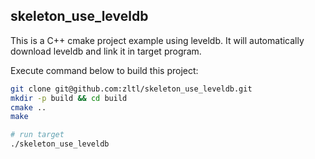 skeleton_use_leveldb
---

This is a C++ cmake project example using leveldb. It will automatically
download leveldb and link it in target program.

Execute command below to build this project:

```sh
git clone git@github.com:zltl/skeleton_use_leveldb.git
mkdir -p build && cd build
cmake ..
make

# run target
./skeleton_use_leveldb
```


